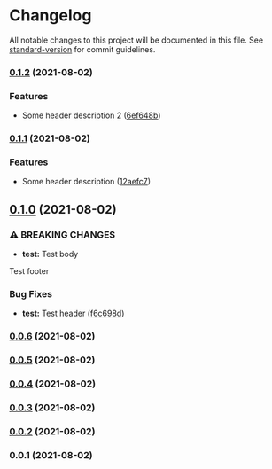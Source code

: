 # Changelog

All notable changes to this project will be documented in this file. See [standard-version](https://github.com/conventional-changelog/standard-version) for commit guidelines.

### [0.1.2](https://github.com/ThomazAquino/standard-version/compare/v0.1.1...v0.1.2) (2021-08-02)


### Features

* Some header description 2 ([6ef648b](https://github.com/ThomazAquino/standard-version/commit/6ef648bd504216c1ff81231f7b68142c708d4e82))

### [0.1.1](https://github.com/ThomazAquino/standard-version/compare/v0.1.0...v0.1.1) (2021-08-02)


### Features

* Some header description ([12aefc7](https://github.com/ThomazAquino/standard-version/commit/12aefc749fc9c66fc0595040298be8c2b8794488))

## [0.1.0](https://github.com/ThomazAquino/standard-version/compare/v0.0.6...v0.1.0) (2021-08-02)


### ⚠ BREAKING CHANGES

* **test:** Test body

Test footer

### Bug Fixes

* **test:** Test header ([f6c698d](https://github.com/ThomazAquino/standard-version/commit/f6c698d87fb988d645c87d8005eb8be650263d47))

### [0.0.6](https://github.com/ThomazAquino/standard-version/compare/v0.0.5...v0.0.6) (2021-08-02)

### [0.0.5](https://github.com/ThomazAquino/standard-version/compare/v0.0.4...v0.0.5) (2021-08-02)

### [0.0.4](https://github.com/ThomazAquino/standard-version/compare/v0.0.3...v0.0.4) (2021-08-02)

### [0.0.3](https://github.com/ThomazAquino/standard-version/compare/v0.0.2...v0.0.3) (2021-08-02)

### [0.0.2](https://github.com/ThomazAquino/standard-version/compare/v0.0.1...v0.0.2) (2021-08-02)

### 0.0.1 (2021-08-02)
